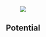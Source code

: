
<p align="center"><img src="https://imgs.xkcd.com/comics/potential.png"></p>
<h2 align="center">Potential</h2>
